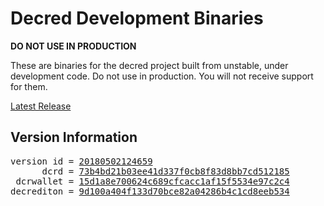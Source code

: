 
# Decred Development Binaries

**DO NOT USE IN PRODUCTION**

These are binaries for the decred project built from unstable, under development
code. Do not use in production. You will not receive support for them.

[Latest Release](https://github.com/matheusd/decred-weekly-builds/releases/latest)

## Version Information

<pre>
version id = <a href="https://github.com/matheusd/decred-weekly-builds/releases/tag/v20180502124659">20180502124659</a>
      dcrd = <a href="https://github.com/decred/dcrd/commits/73b4bd21b03ee41d337f0cb8f83d8bb7cd512185">73b4bd21b03ee41d337f0cb8f83d8bb7cd512185</a>
 dcrwallet = <a href="https://github.com/decred/dcrwallet/commits/15d1a8e700624c689cfcacc1af15f5534e97c2c4">15d1a8e700624c689cfcacc1af15f5534e97c2c4</a>
decrediton = <a href="https://github.com/decred/decrediton/commits/9d100a404f133d70bce82a04286b4c1cd8eeb534">9d100a404f133d70bce82a04286b4c1cd8eeb534</a>
</pre>

